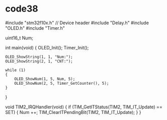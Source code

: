 # code38
#include "stm32f10x.h"                  // Device header
#include "Delay.h"
#include "OLED.h"
#include "Timer.h"
 
uint16_t Num;

int main(void)
{
	OLED_Init();
	Timer_Init();
	
	OLED_ShowString(1, 1, "Num:");
	OLED_ShowString(2, 1, "CNT:");
	
	while (1)
	{
		OLED_ShowNum(1, 5, Num, 5);
		OLED_ShowNum(2, 5, Timer_GetCounter(), 5);
	}
}

void TIM2_IRQHandler(void)
{
	if (TIM_GetITStatus(TIM2, TIM_IT_Update) == SET)
	{
		Num ++;
		TIM_ClearITPendingBit(TIM2, TIM_IT_Update);
	}
}
